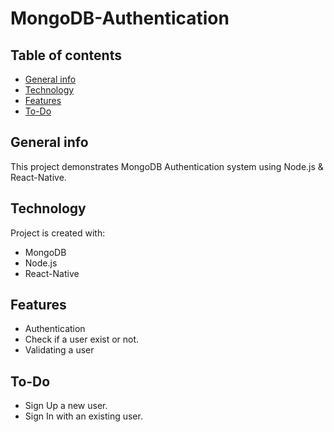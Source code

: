 # MongoDB-Authentication

## Table of contents
* [General info](#general-info)
* [Technology](#technology)
* [Features](#features)
* [To-Do](#to-Do)

## General info
This project demonstrates MongoDB Authentication system using Node.js & React-Native.

## Technology
Project is created with:
* MongoDB
* Node.js
* React-Native

## Features
* Authentication
* Check if a user exist or not.
* Validating a user

## To-Do
* Sign Up a new user.
* Sign In with an existing user.
